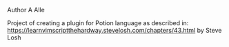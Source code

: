 Author A Alle

Project of creating a plugin for Potion language as described in:
https://learnvimscriptthehardway.stevelosh.com/chapters/43.html
by Steve Losh
